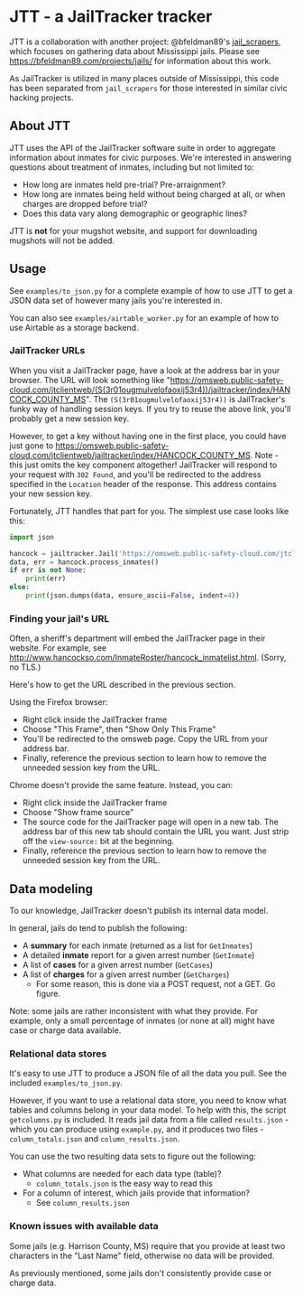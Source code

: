 # JTT - a JailTracker tracker

JTT is a collaboration with another project:
@bfeldman89's [jail_scrapers](https://github.com/bfeldman89/jail_scrapers),
which focuses on gathering data about Mississippi jails.
Please see https://bfeldman89.com/projects/jails/ for information about this work.

As JailTracker is utilized in many places outside of Mississippi,
this code has been separated from `jail_scrapers` for those interested in similar civic hacking projects.

## About JTT
JTT uses the API of the JailTracker software suite
in order to aggregate information about inmates for civic purposes.
We're interested in answering questions about treatment of inmates, including but not limited to:
* How long are inmates held pre-trial? Pre-arraignment?
* How long are inmates being held without being charged at all, or when charges are dropped before trial?
* Does this data vary along demographic or geographic lines?

JTT is **not** for your mugshot website, and support for downloading mugshots will not be added.

## Usage
See `examples/to_json.py` for a complete example of how to use JTT to get a JSON data set
of however many jails you're interested in.

You can also see `examples/airtable_worker.py` for an example of how to use Airtable as a storage backend.

### JailTracker URLs
When you visit a JailTracker page, have a look at the address bar in your browser.
The URL will look something like "https://omsweb.public-safety-cloud.com/jtclientweb/(S(3r01ougmulvelofaoxij53r4))/jailtracker/index/HANCOCK_COUNTY_MS".
The `(S(3r01ougmulvelofaoxij53r4))` is JailTracker's funky way of handling session keys.
If you try to reuse the above link, you'll probably get a new session key.

However, to get a key without having one in the first place, you could have just gone to
https://omsweb.public-safety-cloud.com/jtclientweb/jailtracker/index/HANCOCK_COUNTY_MS.
Note - this just omits the key component altogether!
JailTracker will respond to your request with `302 Found`,
and you'll be redirected to the address specified in the `Location` header of the response.
This address contains your new session key.

Fortunately, JTT handles that part for you.
The simplest use case looks like this:
```python
import json

hancock = jailtracker.Jail('https://omsweb.public-safety-cloud.com/jtclientweb/jailtracker/index/HANCOCK_COUNTY_MS')
data, err = hancock.process_inmates()
if err is not None:
    print(err)
else:
    print(json.dumps(data, ensure_ascii=False, indent=4))
```

### Finding your jail's URL
Often, a sheriff's department will embed the JailTracker page in their website.
For example, see http://www.hancockso.com/InmateRoster/hancock_inmatelist.html.
(Sorry, no TLS.)

Here's how to get the URL described in the previous section.

Using the Firefox browser:
* Right click inside the JailTracker frame
* Choose "This Frame", then "Show Only This Frame"
* You'll be redirected to the omsweb page. Copy the URL from your address bar.
* Finally, reference the previous section to learn how to remove the unneeded session key from the URL.

Chrome doesn't provide the same feature. Instead, you can:
* Right click inside the JailTracker frame
* Choose "Show frame source"
* The source code for the JailTracker page will open in a new tab. The address bar of this new tab should contain the URL you want. Just strip off the `view-source:` bit at the beginning.
* Finally, reference the previous section to learn how to remove the unneeded session key from the URL.

## Data modeling
To our knowledge, JailTracker doesn't publish its internal data model.

In general, jails do tend to publish the following:
* A **summary** for each inmate (returned as a list for `GetInmates`)
* A detailed **inmate** report for a given arrest number (`GetInmate`)
* A list of **cases** for a given arrest number (`GetCases`)
* A list of **charges** for a given arrest number (`GetCharges`)
    * For some reason, this is done via a POST request, not a GET. Go figure.

Note: some jails are rather inconsistent with what they provide.
For example, only a small percentage of inmates (or none at all)
might have case or charge data available.

### Relational data stores
It's easy to use JTT to produce a JSON file of all the data you pull.
See the included `examples/to_json.py`.

However, if you want to use a relational data store,
you need to know what tables and columns belong in your data model.
To help with this, the script `getcolumns.py` is included.
It reads jail data from a file called `results.json` - which you can produce using `example.py`,
and it produces two files - `column_totals.json` and `column_results.json`.

You can use the two resulting data sets to figure out the following:
* What columns are needed for each data type (table)?
    * `column_totals.json` is the easy way to read this
* For a column of interest, which jails provide that information?
    * See `column_results.json`

### Known issues with available data
Some jails (e.g. Harrison County, MS) require that you provide at least two characters in the "Last Name" field, otherwise no data will be provided.

As previously mentioned, some jails don't consistently provide case or charge data.
